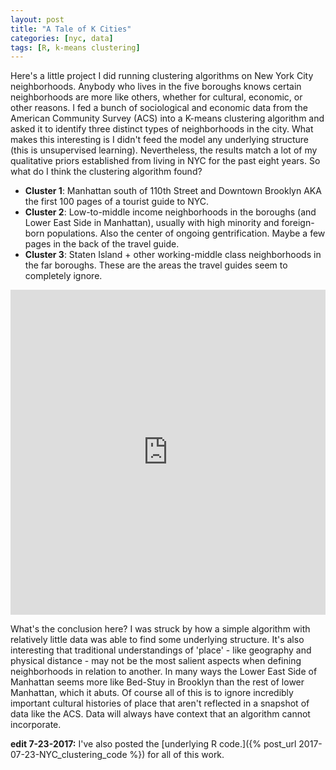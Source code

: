 ```yaml
---
layout: post
title: "A Tale of K Cities"
categories: [nyc, data]
tags: [R, k-means clustering]
---
```


Here's a little project I did running clustering algorithms on New York City neighborhoods. Anybody who lives in the five boroughs knows certain neighborhoods are more like others, whether for cultural, economic, or other reasons. I fed a bunch of sociological and economic data from the American Community Survey (ACS) into a K-means clustering algorithm and asked it to identify three distinct types of neighborhoods in the city. What makes this interesting is I didn't feed the model any underlying structure (this is unsupervised learning). Nevertheless, the results match a lot of my qualitative priors established from living in NYC for the past eight years. So what do I think the clustering algorithm found?

* **Cluster 1**: Manhattan south of 110th Street and Downtown Brooklyn AKA the first 100 pages of a tourist guide to NYC.
* **Cluster 2**: Low-to-middle income neighborhoods in the boroughs (and Lower East Side in Manhattan), usually with high minority and foreign-born populations. Also the center of ongoing gentrification. Maybe a few pages in the back of the travel guide.
* **Cluster 3**:  Staten Island + other working-middle class neighborhoods in the far boroughs. These are the areas the travel guides seem to completely ignore.

<iframe width="100%" height="520" frameborder="0" src="https://srimmele.carto.com/viz/8daedcd2-1c96-11e7-b055-0e05a8b3e3d7/embed_map" allowfullscreen webkitallowfullscreen mozallowfullscreen oallowfullscreen msallowfullscreen></iframe>

What's the conclusion here? I was struck by how a simple algorithm with relatively little data was able to find some underlying structure. It's also interesting that traditional understandings of 'place' - like geography and physical distance - may not be the most salient aspects when defining neighborhoods in relation to another. In many ways the Lower East Side of Manhattan seems more like Bed-Stuy in Brooklyn than the rest of lower Manhattan, which it abuts. Of course all of this is to ignore incredibly important cultural histories of place that aren't reflected in a snapshot of data like the ACS. Data will always have context that an algorithm cannot incorporate.

**edit 7-23-2017:**  I've also posted the [underlying R code.]({% post_url 2017-07-23-NYC_clustering_code %}) for all of this work.

